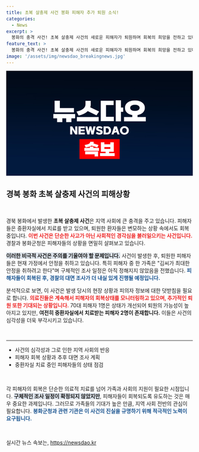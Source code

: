 ```yaml
---
title: 초복 살충제 사건 봉화 피해자 추가 퇴원 소식!
categories:
  - News
excerpt: >
  봉화의 충격 사건! 초복 살충제 사건의 새로운 피해자가 퇴원하며 회복의 희망을 전하고 있다. 그러나 2명은 여전히 중환자실에! 진실은 밝혀질까?
feature_text: >
  봉화의 충격 사건! 초복 살충제 사건의 새로운 피해자가 퇴원하며 회복의 희망을 전하고 있다. 그러나 2명은 여전히 중환자실에! 진실은 밝혀질까?
image: '/assets/img/newsdao_breakingnews.jpg'
---
```


<p><img src="/assets/img/newsdao_breakingnews.jpg" alt="cryptoinkorea 속보" /></p>

<h2 data-ke-size="size26">경북 봉화 초복 살충제 사건의 피해상황</h2>

<p data-ke-size="size16">&nbsp;</p>

<p>경북 봉화에서 발생한 <strong>초복 살충제 사건</strong>은 지역 사회에 큰 충격을 주고 있습니다. 피해자들은 중환자실에서 치료를 받고 있으며, 퇴원한 환자들은 변모하는 상황 속에서도 회복 중입니다. <b><span style="color: #ee2323;">이번 사건은 단순한 사고가 아닌 사회적인 경각심을 불러일으키는 사건입니다.</span></b> 경찰과 봉화군청은 피해자들의 상황을 면밀히 살펴보고 있습니다. </p>

<p><b><span style="background-color: #21538527;">이러한 비극적 사건은 주의를 기울여야 할 문제입니다.</span></b> 사건이 발생한 후, 퇴원한 피해자들은 현재 가정에서 안정을 취하고 있습니다. 특히 피해자 중 한 가족은 "김씨가 최대한 안정을 취하려고 한다"며 구체적인 조사 일정은 아직 정해지지 않았음을 전했습니다. <b><span style="color: #1a5490;">피해자들이 회복된 후, 경찰의 대면 조사가 더 내실 있게 진행될 예정입니다.</span></b></p>

<p>분석적으로 보면, 이 사건은 발생 당시의 현장 상황과 피의자 정보에 대한 덧받침을 필요로 합니다. <b><span style="color: #ee2323;">의료진들은 계속해서 피해자의 회복상태를 모니터링하고 있으며, 추가적인 퇴원 또한 기대되는 상황입니다.</span></b> 70대 피해자 1명은 상태가 개선되어 퇴원의 가능성이 높아지고 있지만, <strong>여전히 중환자실에서 치료받는 피해자 2명이 존재합니다.</strong>  이들은 사건의 심각성을 더욱 부각시키고 있습니다.</p>

<p data-ke-size="size16">&nbsp;</p>

<hr>

<ul>
<li>사건의 심각성과 그로 인한 지역 사회의 반응</li>
<li>피해자 회복 상황과 추후 대면 조사 계획</li>
<li>중환자실 치료 중인 피해자들의 상태 점검</li>
</ul>

<p data-ke-size="size16">&nbsp;</p>

<p>각 피해자의 회복은 단순한 의료적 치료를 넘어 가족과 사회의 지원이 필요한 시점입니다. <b><span style="background-color: #21538527;">구체적인 조사 일정이 확정되지 않았지만</span></b>, 피해자들이 회복되도록 유도하는 것은 매우 중요한 과제입니다. 그러므로 가족들의 기대가 높은 만큼, 지역 사회 전반의 관심이 필요합니다. <b><span style="color: #1a5490;">봉화군청과 관련 기관은 이 사건의 진실을 규명하기 위해 적극적인 노력이 요구됩니다.</span></b></p>

<p data-ke-size="size16">&nbsp;</p>
실시간 뉴스 속보는, <a href="https://newsdao.kr" rel="dofollow">https://newsdao.kr</a>


